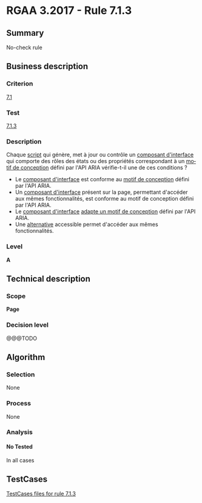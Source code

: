 # RGAA 3.2017 - Rule 7.1.3

## Summary
No-check rule


## Business description

### Criterion
[7.1](http://references.modernisation.gouv.fr/rgaa-accessibilite/criteres.html#crit-7-1)

### Test
[7.1.3](http://references.modernisation.gouv.fr/rgaa-accessibilite/criteres.html#test-7-1-3)

### Description
<div lang="fr">Chaque <a href="http://references.modernisation.gouv.fr/rgaa-accessibilite/glossaire.html#script">script</a> qui g&#xE9;n&#xE8;re, met &#xE0; jour ou contr&#xF4;le un <a href="http://references.modernisation.gouv.fr/rgaa-accessibilite/glossaire.html#composant-interface">composant d'interface</a> qui comporte des r&#xF4;les des &#xE9;tats ou des propri&#xE9;t&#xE9;s correspondant &#xE0; un <a href="http://references.modernisation.gouv.fr/rgaa-accessibilite/glossaire.html#motif-de-conception">motif de conception</a> d&#xE9;fini par l'API ARIA v&#xE9;rifie-t-il une de ces conditions&nbsp;? <ul><li>Le <a href="http://references.modernisation.gouv.fr/rgaa-accessibilite/glossaire.html#composant-interface">composant d'interface</a> est conforme au <a href="http://references.modernisation.gouv.fr/rgaa-accessibilite/glossaire.html#motif-de-conception">motif de conception</a> d&#xE9;fini par l'API ARIA.</li> <li>Un <a href="http://references.modernisation.gouv.fr/rgaa-accessibilite/glossaire.html#composant-interface">composant d'interface</a> pr&#xE9;sent sur la page, permettant d'acc&#xE9;der aux m&#xEA;mes fonctionnalit&#xE9;s, est conforme au motif de conception d&#xE9;fini par l'API ARIA.</li> <li>Le <a href="http://references.modernisation.gouv.fr/rgaa-accessibilite/glossaire.html#composant-interface">composant d'interface</a> <a href="http://references.modernisation.gouv.fr/rgaa-accessibilite/glossaire.html#adapter-un-motif-de-conception-aria">adapte un motif de conception</a> d&#xE9;fini par l'API ARIA.</li> <li>Une <a href="http://references.modernisation.gouv.fr/rgaa-accessibilite/glossaire.html#alternative--script">alternative</a> accessible permet d'acc&#xE9;der aux m&#xEA;mes fonctionnalit&#xE9;s.</li> </ul></div>

### Level
**A**


## Technical description

### Scope
**Page**

### Decision level
@@@TODO


## Algorithm

### Selection
None

### Process
None

### Analysis

#### No Tested
In all cases


##  TestCases

[TestCases files for rule 7.1.3](https://github.com/Asqatasun/Asqatasun/tree/develop/rules/rules-rgaa3.2017/src/test/resources/testcases/rgaa32017/Rgaa32017Rule070103/)


